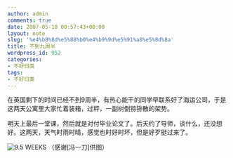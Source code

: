 ```yaml
---
author: admin
comments: true
date: 2007-05-10 00:57:43+00:00
layout: note
slug: '%e4%b8%8d%e5%88%b0%e4%b9%9d%e5%91%a8%e5%8d%8a'
title: 不到九周半
wordpress_id: 952
categories:
- 不好归类
tags:
- 不好归类
---
```


在英国剩下的时间已经不到9周半，有热心能干的同学早联系好了海运公司，于是这两天公寓里大家忙着装箱，过秤，一副树倒猕狲散的架势。

明天上最后一堂课，然后就是对付毕业论文了。后天约了导师，谈什么，还没想好。这两天，天气时雨时晴，感觉也时好时坏，但是好歹挺过来了。

![9.5 WEEKS](http://farm1.static.flickr.com/201/491860064_3778be9d09_m.jpg)
（感谢[冯一刀]供图）
